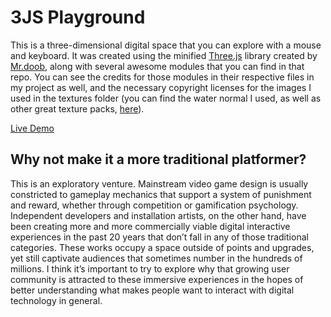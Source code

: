 # 3JS Playground

This is a three-dimensional digital space that you can explore with a mouse and keyboard. It was created using the minified [Three.js](https://github.com/mrdoob/three.js/tree/master) library created by [Mr.doob](https://github.com/mrdoob), along with several awesome modules that you can find in that repo. You can see the credits for those modules in their respective files in my project as well, and the necessary copyright licenses for the images I used in the textures folder (you can find the water normal I used, as well as other great texture packs, [here](https://3dtextures.me/author/gendosplace/)).

[Live Demo](http://ethangooding.com/3JSPlayground/)

## Why not make it a more traditional platformer?

This is an exploratory venture. Mainstream video game design is usually constricted to gameplay mechanics that support a system of punishment and reward, whether through competition or gamification psychology. Independent developers and installation artists, on the other hand, have been creating more and more commercially viable digital interactive experiences in the past 20 years that don’t fall in any of those traditional categories. These works occupy a space outside of points and upgrades, yet still captivate audiences that sometimes number in the hundreds of millions. I think it’s important to try to explore why that growing user community is attracted to these immersive experiences in the hopes of better understanding what makes people want to interact with digital technology in general.
